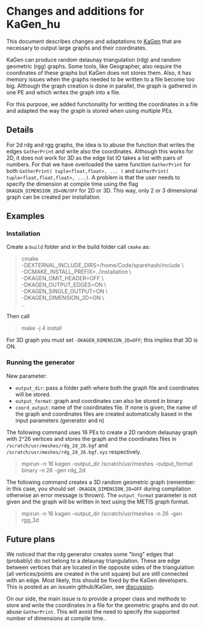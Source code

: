 # Changes and additions for KaGen_hu

This document describes changes and adaptations to [KaGen](https://github.com/sebalamm/KaGen) that
are necessary to output large graphs and their coordinates.

KaGen can produce random delaunay triangulation (rdg) and random geometric (rgg) graphs.
Some tools, like Geographer, also require the coordinates of these graphs but KaGen does not stores
them. Also, it has memory issues when the graphs needed to be written to a file become too big.
Although the graph creation is done in parallel,
the graph is gathered in one PE and which writes the graph into a file. 

For this purpose, we added functionality for writting the coordinates in a file and adapted the
way the graph is stored when using multiple PEs.

## Details

For 2d rdg and rgg graphs, the idea is to abuse the function that writes the edges `GatherPrint`
and write also the coordinates. 
Although this works for 2D, it does not work for 3D as the edge list IO takes a list
with pairs of numbers. For that we have overloaded the same function `GatherPrint` for both 
`GatherPrint( tuple<float,float>, ... )` and `GatherPrint( tuple<float,float,float>, ...)`.
A problem is that the user needs to specify the dimension at compile time using the flag
`DKAGEN_DIMENSION_2D=ON/OFF` for 2D or 3D. This way, only 2 or 3 dimensional graph can be 
created per installation.


## Examples

### Installation

Create a `build` folder and in the build folder call `cmake` as:

> cmake <br>
-DEXTERNAL_INCLUDE_DIRS=/home/Code/sparehash/include \\ <br>
-DCMAKE_INSTALL_PREFIX=../installation \\ <br>
-DKAGEN_OMIT_HEADER=OFF \\ <br>
-DKAGEN_OUTPUT_EDGES=ON \\ <br>
-DKAGEN_SINGLE_OUTPUT=ON \\<br>
-DKAGEN_DIMENSION_2D=ON \\ <br>
..

Then call 

> make -j 4 install

For 3D graph you must set `-DKAGEN_DIMENSION_2D=OFF`; this implies that 3D is ON.

### Running the generator

New parameter:

- `output_dir`: pass a folder path where both the graph file and coordinates will be stored.
- `output_format`: graph and coordinates can also be stored in binary
- `coord_output`: name of the coordinates file. If none is given, the name of the graph and coordinates
files are created automatically based in the input parameters (generator and n)

The following command uses 16 PEs to create a 2D random delaunay graph with 2^26 vertices 
and stores the graph and the coordinates files in `/scratch/usr/meshes/rdg_2d_26.bgf`
and `/scratch/usr/meshes/rdg_2d_26.bgf.xyz` respectively.

> mpirun -n 16 kagen -output_dir /scratch/usr/meshes -output_format binary  -n 26 -gen rdg_2d

The following command creates a 3D random geometric graph (remember: in this case, you
should set `-DKAGEN_DIMENSION_2D=OFF` during compilation otherwise an error message is thrown).
The `output_format` parameter is not given and the graph will be written in text using the
METIS graph format.

> mpirun -n 16 kagen -output_dir /scratch/usr/meshes -n 26 -gen rgg_3d


## Future plans

We noticed that the rdg generator creates some "long" edges that (probably) do not belong to a 
delaunay triangulation. These are edge between vertices that are located in the opposite sides of
the triangulation (all vertices/points are created in the unit square) but are still connected 
with an edge.
Most likely, this should be fixed by the KaGen developers. This is posted as an issuein
github/KaGen, see [discussion](https://github.com/sebalamm/KaGen/issues/5).

On our side, the main issue is to provide a proper class and methods to store and write
the coordinates in a file for the geometric graphs and do not abuse `GatherPrint`. 
This will avoid the need to specify the supported number of dimensions at compile time..




